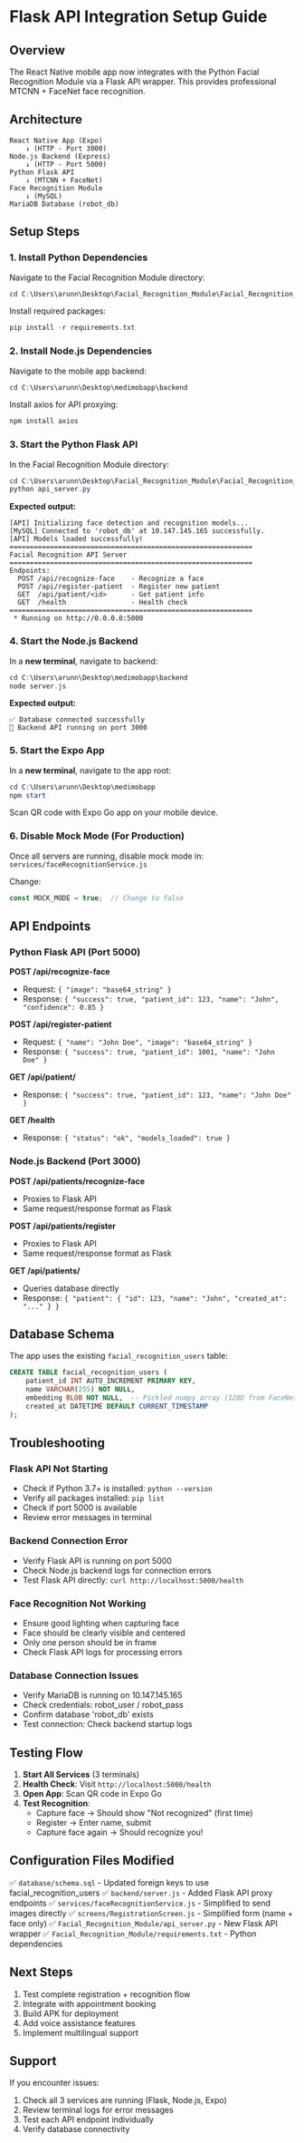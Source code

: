 # Flask API Integration Setup Guide

## Overview
The React Native mobile app now integrates with the Python Facial Recognition Module via a Flask API wrapper. This provides professional MTCNN + FaceNet face recognition.

## Architecture
```
React Native App (Expo)
    ↓ (HTTP - Port 3000)
Node.js Backend (Express)
    ↓ (HTTP - Port 5000)
Python Flask API
    ↓ (MTCNN + FaceNet)
Face Recognition Module
    ↓ (MySQL)
MariaDB Database (robot_db)
```

## Setup Steps

### 1. Install Python Dependencies

Navigate to the Facial Recognition Module directory:
```powershell
cd C:\Users\arunn\Desktop\Facial_Recognition_Module\Facial_Recognition_Module
```

Install required packages:
```powershell
pip install -r requirements.txt
```

### 2. Install Node.js Dependencies

Navigate to the mobile app backend:
```powershell
cd C:\Users\arunn\Desktop\medimobapp\backend
```

Install axios for API proxying:
```powershell
npm install axios
```

### 3. Start the Python Flask API

In the Facial Recognition Module directory:
```powershell
cd C:\Users\arunn\Desktop\Facial_Recognition_Module\Facial_Recognition_Module
python api_server.py
```

**Expected output:**
```
[API] Initializing face detection and recognition models...
[MySQL] Connected to 'robot_db' at 10.147.145.165 successfully.
[API] Models loaded successfully!
============================================================
Facial Recognition API Server
============================================================
Endpoints:
  POST /api/recognize-face    - Recognize a face
  POST /api/register-patient  - Register new patient
  GET  /api/patient/<id>      - Get patient info
  GET  /health                - Health check
============================================================
 * Running on http://0.0.0.0:5000
```

### 4. Start the Node.js Backend

In a **new terminal**, navigate to backend:
```powershell
cd C:\Users\arunn\Desktop\medimobapp\backend
node server.js
```

**Expected output:**
```
✅ Database connected successfully
🚀 Backend API running on port 3000
```

### 5. Start the Expo App

In a **new terminal**, navigate to the app root:
```powershell
cd C:\Users\arunn\Desktop\medimobapp
npm start
```

Scan QR code with Expo Go app on your mobile device.

### 6. Disable Mock Mode (For Production)

Once all servers are running, disable mock mode in:
`services/faceRecognitionService.js`

Change:
```javascript
const MOCK_MODE = true;  // Change to false
```

## API Endpoints

### Python Flask API (Port 5000)

**POST /api/recognize-face**
- Request: `{ "image": "base64_string" }`
- Response: `{ "success": true, "patient_id": 123, "name": "John", "confidence": 0.85 }`

**POST /api/register-patient**
- Request: `{ "name": "John Doe", "image": "base64_string" }`
- Response: `{ "success": true, "patient_id": 1001, "name": "John Doe" }`

**GET /api/patient/<id>**
- Response: `{ "success": true, "patient_id": 123, "name": "John Doe" }`

**GET /health**
- Response: `{ "status": "ok", "models_loaded": true }`

### Node.js Backend (Port 3000)

**POST /api/patients/recognize-face**
- Proxies to Flask API
- Same request/response format as Flask

**POST /api/patients/register**
- Proxies to Flask API
- Same request/response format as Flask

**GET /api/patients/<id>**
- Queries database directly
- Response: `{ "patient": { "id": 123, "name": "John", "created_at": "..." } }`

## Database Schema

The app uses the existing `facial_recognition_users` table:

```sql
CREATE TABLE facial_recognition_users (
    patient_id INT AUTO_INCREMENT PRIMARY KEY,
    name VARCHAR(255) NOT NULL,
    embedding BLOB NOT NULL,  -- Pickled numpy array (128D from FaceNet)
    created_at DATETIME DEFAULT CURRENT_TIMESTAMP
);
```

## Troubleshooting

### Flask API Not Starting
- Check if Python 3.7+ is installed: `python --version`
- Verify all packages installed: `pip list`
- Check if port 5000 is available
- Review error messages in terminal

### Backend Connection Error
- Verify Flask API is running on port 5000
- Check Node.js backend logs for connection errors
- Test Flask API directly: `curl http://localhost:5000/health`

### Face Recognition Not Working
- Ensure good lighting when capturing face
- Face should be clearly visible and centered
- Only one person should be in frame
- Check Flask API logs for processing errors

### Database Connection Issues
- Verify MariaDB is running on 10.147.145.165
- Check credentials: robot_user / robot_pass
- Confirm database 'robot_db' exists
- Test connection: Check backend startup logs

## Testing Flow

1. **Start All Services** (3 terminals)
2. **Health Check**: Visit `http://localhost:5000/health`
3. **Open App**: Scan QR code in Expo Go
4. **Test Recognition**: 
   - Capture face → Should show "Not recognized" (first time)
   - Register → Enter name, submit
   - Capture face again → Should recognize you!

## Configuration Files Modified

✅ `database/schema.sql` - Updated foreign keys to use facial_recognition_users
✅ `backend/server.js` - Added Flask API proxy endpoints
✅ `services/faceRecognitionService.js` - Simplified to send images directly
✅ `screens/RegistrationScreen.js` - Simplified form (name + face only)
✅ `Facial_Recognition_Module/api_server.py` - New Flask API wrapper
✅ `Facial_Recognition_Module/requirements.txt` - Python dependencies

## Next Steps

1. Test complete registration + recognition flow
2. Integrate with appointment booking
3. Build APK for deployment
4. Add voice assistance features
5. Implement multilingual support

## Support

If you encounter issues:
1. Check all 3 services are running (Flask, Node.js, Expo)
2. Review terminal logs for error messages
3. Test each API endpoint individually
4. Verify database connectivity
